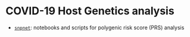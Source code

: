 # COVID-19 Host Genetics analysis

- [`snpnet`](/snpnet): notebooks and scripts for polygenic risk score (PRS) analysis
